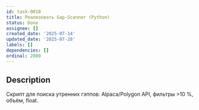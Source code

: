 ```yaml
---
id: task-0010
title: Реализовать Gap-Scanner (Python)
status: Done
assignee: []
created_date: '2025-07-14'
updated_date: '2025-07-28'
labels: []
dependencies: []
ordinal: 2000
---
```


## Description

Скрипт для поиска утренних гэппов: Alpaca/Polygon API, фильтры >10 %, объём, float.
